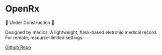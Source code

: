 # OpenRx

🚧 Under Construction 🚧

Designed by medics.
A lightweight, flask-based eletronic medical record. 
For remote, resource-limited settings.

[Github Repo](https://github.com/jackgedge/openrx)